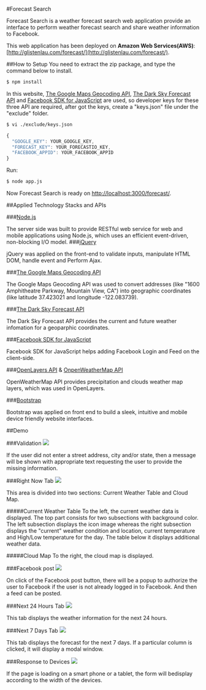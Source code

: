 #Forecast Search

Forecast Search is a weather forecast search web application provide an interface to perform weather forecast search and share weather information to Facebook.
 
 This web application has been deployed on **Amazon Web Services(AWS)**: 
 [http://glistenlau.com/forecast/](http://glistenlau.com/forecast/).
 
##How to Setup
You need to extract the zip package, and type the command below to install.

```bash
$ npm install
```

In this website, [The Google Maps Geocoding API](https://developers.google.com/maps/documentation/geocoding/intro), [The Dark Sky Forecast API](https://developer.forecast.io/) and [Facebook SDK for JavaScript](https://developers.facebook.com/docs/javascript/) are used, so developer keys for these three API are required, after got the keys, create a "keys.json" file under the "exclude" folder.

```bash
$ vi ./exclude/keys.json
```

```js
{
  "GOOGLE_KEY": YOUR_GOOGLE_KEY,
  "FORECAST_KEY": YOUR_FORECASTIO_KEY,
  "FACEBOOK_APPID": YOUR_FACEBOOK_APPID
}
```
Run:

```bash
$ node app.js
```
Now Forecast Search is ready on [http://localhost:3000/forecast/](http://localhost:3000/forecast/).

 
##Applied Technology Stacks and APIs

###[Node.js](https://nodejs.org/en/)

The server side was built to provide RESTful web service for web and mobile applications using Node.js, which uses an efficient event-driven, non-blocking I/O model.
###[jQuery](https://jquery.com/)

jQuery was applied on the front-end to validate inputs, manipulate HTML DOM, handle event and Perform Ajax.

###[The Google Maps Geocoding API](https://developers.google.com/maps/documentation/geocoding/intro)

The Google Maps Geocoding API was used to convert addresses (like "1600 Amphitheatre Parkway, Mountain View, CA") into geographic coordinates (like latitude 37.423021 and longitude -122.083739).

###[The Dark Sky Forecast API](https://developer.forecast.io/)

The Dark Sky Forecast API provides the current and future weather infomation for a geoparphic coordinates.

###[Facebook SDK for JavaScript](https://developers.facebook.com/docs/javascript/)

Facebook SDK for JavaScript helps adding Facebook Login and Feed on the client-side.

###[OpenLayers API](http://openlayers.org/) & [OnpenWeatherMap API](http://openlayers.org/)

OpenWeatherMap API provides precipitation and clouds weather map layers, which was used in OpenLayers.

###[Bootstrap](http://getbootstrap.com/)

Bootstrap was applied on front end to build a sleek, intuitive and mobile device friendly website interfaces.

##Demo

###Validation
![](https://googledrive.com/host/0B6oQwX6qlmnZMS0yano1MTg2NWc)

If the user did not enter a street address, city and/or state, then a message will be shown with appropriate text requesting the user to provide the missing information.

###Right Now Tab
![](https://googledrive.com/host/0B6oQwX6qlmnZNnR3WkNVQk5UMlE)

This area is divided into two sections: Current Weather Table and Cloud Map.

#####Current Weather Table
To the left, the current weather data is displayed. The top part consists for two subsections with background color. The left subsection displays the icon image whereas the right subsection displays the "current" weather condition and location, current temperature and High/Low temperature for the day. The table below it displays additional weather data.

#####Cloud Map
To the right, the cloud map is displayed.

###Facebook post
![](https://googledrive.com/host/0B6oQwX6qlmnZa3hBU2V5UW81cDA/)

On click of the Facebook post button, there will be a popup to authorize the user to Facebook if the user is not already logged in to Facebook. And then a feed can be posted.

###Next 24 Hours Tab
![](https://googledrive.com/host/0B6oQwX6qlmnZbWFuRlBIZFZmbnM)

This tab displays the weather information for the next 24 hours.

###Next 7 Days Tab
![](https://googledrive.com/host/0B6oQwX6qlmnZNWRiajhIQVRXc0E)

This tab displays the forecast for the next 7 days. 
If a particular column is clicked, it will display a modal window.

###Response to Devices
![](https://googledrive.com/host/0B6oQwX6qlmnZdmVhVDkzYmpwcms)

If the page is loading on a smart phone or a tablet, the form will bedisplay according to the width of the devices.


